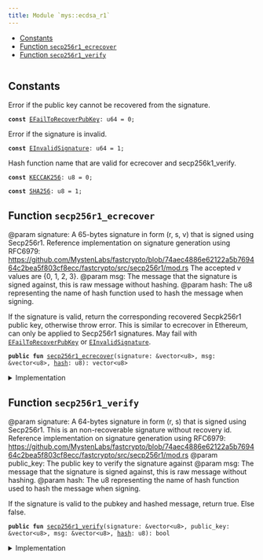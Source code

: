 ```yaml
---
title: Module `mys::ecdsa_r1`
---
```




-  [Constants](#@Constants_0)
-  [Function `secp256r1_ecrecover`](#mys_ecdsa_r1_secp256r1_ecrecover)
-  [Function `secp256r1_verify`](#mys_ecdsa_r1_secp256r1_verify)


<pre><code></code></pre>



<a name="@Constants_0"></a>

## Constants


<a name="mys_ecdsa_r1_EFailToRecoverPubKey"></a>

Error if the public key cannot be recovered from the signature.


<pre><code><b>const</b> <a href="../mys/ecdsa_r1.md#mys_ecdsa_r1_EFailToRecoverPubKey">EFailToRecoverPubKey</a>: u64 = 0;
</code></pre>



<a name="mys_ecdsa_r1_EInvalidSignature"></a>

Error if the signature is invalid.


<pre><code><b>const</b> <a href="../mys/ecdsa_r1.md#mys_ecdsa_r1_EInvalidSignature">EInvalidSignature</a>: u64 = 1;
</code></pre>



<a name="mys_ecdsa_r1_KECCAK256"></a>

Hash function name that are valid for ecrecover and secp256k1_verify.


<pre><code><b>const</b> <a href="../mys/ecdsa_r1.md#mys_ecdsa_r1_KECCAK256">KECCAK256</a>: u8 = 0;
</code></pre>



<a name="mys_ecdsa_r1_SHA256"></a>



<pre><code><b>const</b> <a href="../mys/ecdsa_r1.md#mys_ecdsa_r1_SHA256">SHA256</a>: u8 = 1;
</code></pre>



<a name="mys_ecdsa_r1_secp256r1_ecrecover"></a>

## Function `secp256r1_ecrecover`

@param signature: A 65-bytes signature in form (r, s, v) that is signed using
Secp256r1. Reference implementation on signature generation using RFC6979:
https://github.com/MystenLabs/fastcrypto/blob/74aec4886e62122a5b769464c2bea5f803cf8ecc/fastcrypto/src/secp256r1/mod.rs
The accepted v values are {0, 1, 2, 3}.
@param msg: The message that the signature is signed against, this is raw message without hashing.
@param hash: The u8 representing the name of hash function used to hash the message when signing.

If the signature is valid, return the corresponding recovered Secpk256r1 public
key, otherwise throw error. This is similar to ecrecover in Ethereum, can only be
applied to Secp256r1 signatures. May fail with <code><a href="../mys/ecdsa_r1.md#mys_ecdsa_r1_EFailToRecoverPubKey">EFailToRecoverPubKey</a></code> or <code><a href="../mys/ecdsa_r1.md#mys_ecdsa_r1_EInvalidSignature">EInvalidSignature</a></code>.


<pre><code><b>public</b> <b>fun</b> <a href="../mys/ecdsa_r1.md#mys_ecdsa_r1_secp256r1_ecrecover">secp256r1_ecrecover</a>(signature: &vector&lt;u8&gt;, msg: &vector&lt;u8&gt;, <a href="../mys/hash.md#mys_hash">hash</a>: u8): vector&lt;u8&gt;
</code></pre>



<details>
<summary>Implementation</summary>


<pre><code><b>public</b> <b>native</b> <b>fun</b> <a href="../mys/ecdsa_r1.md#mys_ecdsa_r1_secp256r1_ecrecover">secp256r1_ecrecover</a>(
    signature: &vector&lt;u8&gt;,
    msg: &vector&lt;u8&gt;,
    <a href="../mys/hash.md#mys_hash">hash</a>: u8,
): vector&lt;u8&gt;;
</code></pre>



</details>

<a name="mys_ecdsa_r1_secp256r1_verify"></a>

## Function `secp256r1_verify`

@param signature: A 64-bytes signature in form (r, s) that is signed using
Secp256r1. This is an non-recoverable signature without recovery id.
Reference implementation on signature generation using RFC6979:
https://github.com/MystenLabs/fastcrypto/blob/74aec4886e62122a5b769464c2bea5f803cf8ecc/fastcrypto/src/secp256r1/mod.rs
@param public_key: The public key to verify the signature against
@param msg: The message that the signature is signed against, this is raw message without hashing.
@param hash: The u8 representing the name of hash function used to hash the message when signing.

If the signature is valid to the pubkey and hashed message, return true. Else false.


<pre><code><b>public</b> <b>fun</b> <a href="../mys/ecdsa_r1.md#mys_ecdsa_r1_secp256r1_verify">secp256r1_verify</a>(signature: &vector&lt;u8&gt;, public_key: &vector&lt;u8&gt;, msg: &vector&lt;u8&gt;, <a href="../mys/hash.md#mys_hash">hash</a>: u8): bool
</code></pre>



<details>
<summary>Implementation</summary>


<pre><code><b>public</b> <b>native</b> <b>fun</b> <a href="../mys/ecdsa_r1.md#mys_ecdsa_r1_secp256r1_verify">secp256r1_verify</a>(
    signature: &vector&lt;u8&gt;,
    public_key: &vector&lt;u8&gt;,
    msg: &vector&lt;u8&gt;,
    <a href="../mys/hash.md#mys_hash">hash</a>: u8,
): bool;
</code></pre>



</details>

